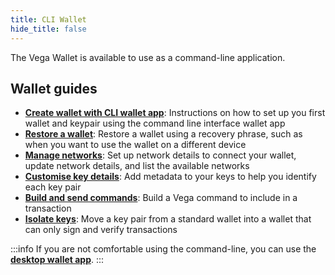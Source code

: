 ```yaml
---
title: CLI Wallet
hide_title: false
---
```


The Vega Wallet is available to use as a command-line application.

## Wallet guides 
* **[Create wallet with CLI wallet app](./cli-wallet/latest/create-wallet)**: Instructions on how to set up you first wallet and keypair using the command line interface wallet app
* **[Restore a wallet](./cli-wallet/latest/guides/restore-wallet)**: Restore a wallet using a recovery phrase, such as when you want to use the wallet on a different device
* **[Manage networks](./cli-wallet/latest/guides/manage-networks)**: Set up network details to connect your wallet, update network details, and list the available networks 
* **[Customise key details](./cli-wallet/latest/guides/customise-keys)**: Add metadata to your keys to help you identify each key pair
* **[Build and send commands](./cli-wallet/latest/guides/build-send-commands)**: Build a Vega command to include in a transaction
* **[Isolate keys](./cli-wallet/latest/guides/isolate-keys)**: Move a key pair from a standard wallet into a wallet that can only sign and verify transactions

:::info
If you are not comfortable using the command-line, you can use the **[desktop wallet app](./desktop-app/latest/getting-started)**. 
:::